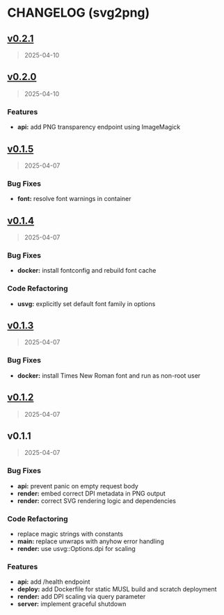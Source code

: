 # CHANGELOG (svg2png)


<a name="v0.2.1"></a>
## [v0.2.1](https://github.com/Govcraft/svg2png/compare/v0.2.0...v0.2.1)

> 2025-04-10


<a name="v0.2.0"></a>
## [v0.2.0](https://github.com/Govcraft/svg2png/compare/v0.1.5...v0.2.0)

> 2025-04-10

### Features

* **api:** add PNG transparency endpoint using ImageMagick


<a name="v0.1.5"></a>
## [v0.1.5](https://github.com/Govcraft/svg2png/compare/v0.1.4...v0.1.5)

> 2025-04-07

### Bug Fixes

* **font:** resolve font warnings in container


<a name="v0.1.4"></a>
## [v0.1.4](https://github.com/Govcraft/svg2png/compare/v0.1.3...v0.1.4)

> 2025-04-07

### Bug Fixes

* **docker:** install fontconfig and rebuild font cache

### Code Refactoring

* **usvg:** explicitly set default font family in options


<a name="v0.1.3"></a>
## [v0.1.3](https://github.com/Govcraft/svg2png/compare/v0.1.2...v0.1.3)

> 2025-04-07

### Bug Fixes

* **docker:** install Times New Roman font and run as non-root user


<a name="v0.1.2"></a>
## [v0.1.2](https://github.com/Govcraft/svg2png/compare/v0.1.1...v0.1.2)

> 2025-04-07


<a name="v0.1.1"></a>
## v0.1.1

> 2025-04-07

### Bug Fixes

* **api:** prevent panic on empty request body
* **render:** embed correct DPI metadata in PNG output
* **render:** correct SVG rendering logic and dependencies

### Code Refactoring

* replace magic strings with constants
* **main:** replace unwraps with anyhow error handling
* **render:** use usvg::Options.dpi for scaling

### Features

* **api:** add /health endpoint
* **deploy:** add Dockerfile for static MUSL build and scratch deployment
* **render:** add DPI scaling via query parameter
* **server:** implement graceful shutdown

